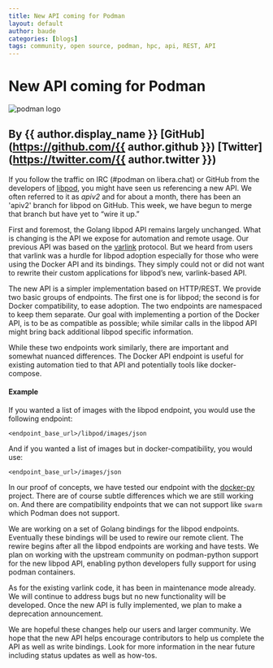 ```yaml
---
title: New API coming for Podman 
layout: default
author: baude
categories: [blogs]
tags: community, open source, podman, hpc, api, REST, API
---
```


# New API coming for Podman

![podman logo](https://podman.io/images/podman.svg)

## By {{ author.display_name }} [GitHub](https://github.com/{{ author.github }}) [Twitter](https://twitter.com/{{ author.twitter }})

If you follow the traffic on IRC (#podman on libera.chat) or GitHub from the developers of [libpod](https://github.com/containers/podman/), you might have seen us referencing a new API.  We often referred to it as *apiv2* and for about a month, there has been an 'apiv2' branch for libpod on GitHub.  This week, we have begun to merge that branch but have yet to “wire it up.”

First and foremost, the Golang libpod API remains largely unchanged.  What is changing is the API we expose for automation and remote usage.  Our previous API was based on the [varlink](https://varlink.org/) protocol.  But we heard from users that varlink was a hurdle for libpod adoption especially for those who were using the Docker API and its bindings.  They simply could not or did not want to rewrite their custom applications for libpod’s new, varlink-based API.

<!--readmore-->

The new API is a simpler implementation based on HTTP/REST.  We provide two basic groups of endpoints.  The first one is for libpod; the second is for Docker compatibility, to ease adoption.  The two endpoints are namespaced to keep them separate.  Our goal with implementing a portion of the Docker API, is to be as compatible as possible; while similar calls in the libpod API might bring back additional libpod specific information.  

While these two endpoints work similarly, there are important and somewhat nuanced differences. The Docker API endpoint is useful for existing automation tied to that API and potentially tools like docker-compose.

#### Example 

If you wanted a list of images with the libpod endpoint, you would use the following endpoint:

```<endpoint_base_url>/libpod/images/json```

And if you wanted a list of images but in docker-compatibility,  you would use:

```<endpoint_base_url>/images/json```

In our proof of concepts, we have tested our endpoint with the [docker-py](https://docker-py.readthedocs.io/en/stable/) project.  There are of course subtle differences which we are still working on.  And there are compatibility endpoints that we can not support like `swarm` which Podman does not support.

We are working on a set of Golang bindings for the libpod endpoints.  Eventually these bindings will be used to rewire our remote client.  The rewire begins after all the libpod endpoints are working and have tests.  We plan on working with the upstream community on podman-python support for the new libpod API, enabling python developers fully support for using podman containers.

As for the existing varlink code, it has been in maintenance mode already.  We will continue to address bugs but no new functionality will be developed.  Once the new API is fully implemented, we plan to make a deprecation announcement.

We are hopeful these changes help our users and larger community.  We  hope that the new API helps encourage contributors to help us complete the API as well as write bindings.  Look for more information in the near future including status updates as well as how-tos.
